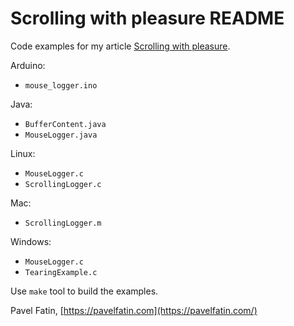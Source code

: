 # Scrolling with pleasure README

Code examples for my article [Scrolling with pleasure](https://pavelfatin.com/scrolling-with-pleasure/).

Arduino:

* `mouse_logger.ino`

Java:

* `BufferContent.java`
* `MouseLogger.java`

Linux:

* `MouseLogger.c`
* `ScrollingLogger.c`

Mac:

* `ScrollingLogger.m`

Windows:

* `MouseLogger.c`
* `TearingExample.c`

Use `make` tool to build the examples.

Pavel Fatin, [https://pavelfatin.com](https://pavelfatin.com/)